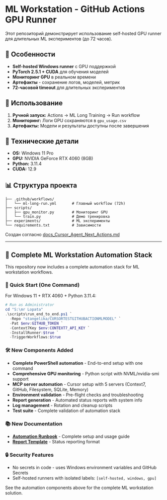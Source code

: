 # ML Workstation - GitHub Actions GPU Runner

Этот репозиторий демонстрирует использование self-hosted GPU runner для длительных ML экспериментов (до 72 часов).

## 🎯 Особенности

- **Self-hosted Windows runner** с GPU поддержкой
- **PyTorch 2.5.1 + CUDA** для обучения моделей  
- **Мониторинг GPU** в реальном времени
- **Артефакты** - сохранение логов, моделей, метрик
- **72-часовой timeout** для длительных экспериментов

## 🚀 Использование

1. **Ручной запуск:** Actions → ML Long Training → Run workflow
2. **Мониторинг:** Логи GPU сохраняются в `gpu_usage.csv`
3. **Артефакты:** Модели и результаты доступны после завершения

## 🔧 Технические детали

- **OS:** Windows 11 Pro
- **GPU:** NVIDIA GeForce RTX 4060 (8GB)  
- **Python:** 3.11.4
- **CUDA:** 12.9

## 📊 Структура проекта

```
├── .github/workflows/
│   └── ml-long-run.yml       # Главный workflow (72h)
├── scripts/
│   ├── gpu_monitor.py        # Мониторинг GPU
│   └── train.py              # Демо тренировка
├── experiments/              # ML эксперименты
└── requirements.txt          # Зависимости
```

Создан согласно [docs_Cursor_Agent_Next_Actions.md](docs_Cursor_Agent_Next_Actions.md)

---

## 🔄 Complete ML Workstation Automation Stack

This repository now includes a complete automation stack for ML workstation workflows.

### 🚀 Quick Start (One Command)

For Windows 11 + RTX 4060 + Python 3.11.4:

```powershell
# Run as Administrator
cd "S:\mr Lopata"
.\scripts\run_end_to_end.ps1 `
  -Repo "stangelika/CURSORTESTGITHUBACTIONMLMODEL" `
  -Pat $env:GITHUB_TOKEN `
  -Context7Key $env:CONTEXT7_API_KEY `
  -InstallRunner:$true `
  -TriggerWorkflows:$true
```

### 🛠️ New Components Added

- **Complete PowerShell automation** - End-to-end setup with one command
- **Comprehensive GPU monitoring** - Python script with NVML/nvidia-smi support  
- **MCP server automation** - Cursor setup with 5 servers (Context7, GitHub, Filesystem, SQLite, Memory)
- **Environment validation** - Pre-flight checks and troubleshooting
- **Report generation** - Automated status reports with system info
- **Log management** - Rotation and cleanup scripts
- **Test suite** - Complete validation of automation stack

### 📚 New Documentation

- **[Automation Runbook](docs/Automation_Runbook.md)** - Complete setup and usage guide
- **[Report Template](docs/Report_Template.md)** - Status reporting format

### 🔒 Security Features

- No secrets in code - uses Windows environment variables and GitHub Secrets
- Self-hosted runners with isolated labels: `[self-hosted, windows, gpu]`

See the automation components above for the complete ML workstation solution.

